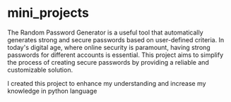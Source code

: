 # mini_projects
The Random Password Generator is a useful tool that automatically generates strong and secure passwords based on user-defined criteria. In today's digital age, where online security is paramount, having strong passwords for different accounts is essential. This project aims to simplify the process of creating secure passwords by providing a reliable and customizable solution.

I created this project to enhance my understanding and increase my knowledge in python language

